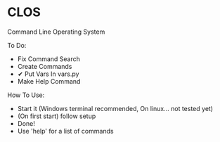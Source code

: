 # CLOS
Command Line Operating System

To Do:
- Fix Command Search
- Create Commands
- ✔ Put Vars In vars.py
- Make Help Command

How To Use:
- Start it (Windows terminal <On Windows> recommended, On linux... not tested yet)
- (On first start) follow setup
- Done!
- Use 'help' for a list of commands